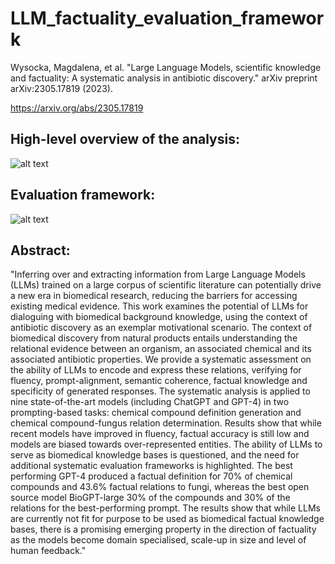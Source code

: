 # LLM_factuality_evaluation_framework

Wysocka, Magdalena, et al. "Large Language Models, scientific knowledge and factuality: A systematic analysis in antibiotic discovery." arXiv preprint arXiv:2305.17819 (2023).

https://arxiv.org/abs/2305.17819

## High-level overview of the analysis:
![alt text](https://github.com/digital-ECMT/LLM_factuality_evaluation_framework/blob/main/Figures/Figure1.png)

## Evaluation framework:
![alt text](https://github.com/digital-ECMT/LLM_factuality_evaluation_framework/blob/main/Figures/Figure3.png)



## Abstract:
"Inferring over and extracting information from Large Language Models (LLMs) trained on a large corpus of scientific literature can potentially drive a new era in biomedical research, reducing the barriers for accessing existing medical evidence. This work examines the potential of LLMs for dialoguing with biomedical background knowledge, using the context of antibiotic discovery as an exemplar motivational scenario. The context of biomedical discovery from natural products entails understanding the relational evidence between an organism, an associated chemical and its associated antibiotic properties. We provide a systematic assessment on the ability of LLMs to encode and express these relations, verifying for fluency, prompt-alignment, semantic coherence, factual knowledge and specificity of generated responses. The systematic analysis is applied to nine state-of-the-art models (including ChatGPT and GPT-4) in two prompting-based tasks: chemical compound definition generation and chemical compound-fungus relation determination. Results show that while recent models have improved in fluency, factual accuracy is still low and models are biased towards over-represented entities. The ability of LLMs to serve as biomedical knowledge bases is questioned, and the need for additional systematic evaluation frameworks is highlighted. The best performing GPT-4 produced a factual definition for 70% of chemical compounds and 43.6% factual relations to fungi, whereas the best open source model BioGPT-large 30% of the compounds and 30% of the relations for the best-performing prompt. The results show that while LLMs are currently not fit for purpose to be used as biomedical factual knowledge bases, there is a promising emerging property in the direction of factuality as the models become domain specialised, scale-up in size and level of human feedback."

